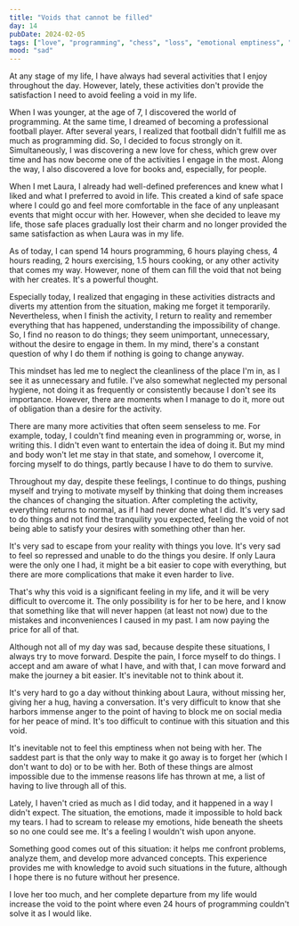 ```yaml
---
title: "Voids that cannot be filled"
day: 14
pubDate: 2024-02-05
tags: ["love", "programming", "chess", "loss", "emotional emptiness", "overcoming", "sadness", "venting", "reflection", "emotional pain"]
mood: "sad"
---
```


At any stage of my life, I have always had several activities that I enjoy throughout the day. However, lately, these activities don't provide the satisfaction I need to avoid feeling a void in my life.

When I was younger, at the age of 7, I discovered the world of programming. At the same time, I dreamed of becoming a professional football player. After several years, I realized that football didn't fulfill me as much as programming did. So, I decided to focus strongly on it. Simultaneously, I was discovering a new love for chess, which grew over time and has now become one of the activities I engage in the most. Along the way, I also discovered a love for books and, especially, for people.

When I met Laura, I already had well-defined preferences and knew what I liked and what I preferred to avoid in life. This created a kind of safe space where I could go and feel more comfortable in the face of any unpleasant events that might occur with her. However, when she decided to leave my life, those safe places gradually lost their charm and no longer provided the same satisfaction as when Laura was in my life.

As of today, I can spend 14 hours programming, 6 hours playing chess, 4 hours reading, 2 hours exercising, 1.5 hours cooking, or any other activity that comes my way. However, none of them can fill the void that not being with her creates. It's a powerful thought.

Especially today, I realized that engaging in these activities distracts and diverts my attention from the situation, making me forget it temporarily. Nevertheless, when I finish the activity, I return to reality and remember everything that has happened, understanding the impossibility of change. So, I find no reason to do things; they seem unimportant, unnecessary, without the desire to engage in them. In my mind, there's a constant question of why I do them if nothing is going to change anyway.

This mindset has led me to neglect the cleanliness of the place I'm in, as I see it as unnecessary and futile. I've also somewhat neglected my personal hygiene, not doing it as frequently or consistently because I don't see its importance. However, there are moments when I manage to do it, more out of obligation than a desire for the activity.

There are many more activities that often seem senseless to me. For example, today, I couldn't find meaning even in programming or, worse, in writing this. I didn't even want to entertain the idea of doing it. But my mind and body won't let me stay in that state, and somehow, I overcome it, forcing myself to do things, partly because I have to do them to survive.

Throughout my day, despite these feelings, I continue to do things, pushing myself and trying to motivate myself by thinking that doing them increases the chances of changing the situation. After completing the activity, everything returns to normal, as if I had never done what I did. It's very sad to do things and not find the tranquility you expected, feeling the void of not being able to satisfy your desires with something other than her.

It's very sad to escape from your reality with things you love. It's very sad to feel so repressed and unable to do the things you desire. If only Laura were the only one I had, it might be a bit easier to cope with everything, but there are more complications that make it even harder to live.

That's why this void is a significant feeling in my life, and it will be very difficult to overcome it. The only possibility is for her to be here, and I know that something like that will never happen (at least not now) due to the mistakes and inconveniences I caused in my past. I am now paying the price for all of that.

Although not all of my day was sad, because despite these situations, I always try to move forward. Despite the pain, I force myself to do things. I accept and am aware of what I have, and with that, I can move forward and make the journey a bit easier. It's inevitable not to think about it.

It's very hard to go a day without thinking about Laura, without missing her, giving her a hug, having a conversation. It's very difficult to know that she harbors immense anger to the point of having to block me on social media for her peace of mind. It's too difficult to continue with this situation and this void.

It's inevitable not to feel this emptiness when not being with her. The saddest part is that the only way to make it go away is to forget her (which I don't want to do) or to be with her. Both of these things are almost impossible due to the immense reasons life has thrown at me, a list of having to live through all of this.

Lately, I haven't cried as much as I did today, and it happened in a way I didn't expect. The situation, the emotions, made it impossible to hold back my tears. I had to scream to release my emotions, hide beneath the sheets so no one could see me. It's a feeling I wouldn't wish upon anyone.

Something good comes out of this situation: it helps me confront problems, analyze them, and develop more advanced concepts. This experience provides me with knowledge to avoid such situations in the future, although I hope there is no future without her presence.

I love her too much, and her complete departure from my life would increase the void to the point where even 24 hours of programming couldn't solve it as I would like.

